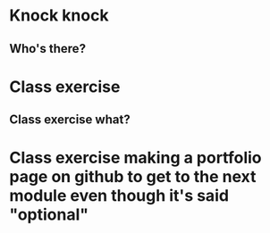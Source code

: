 # Knock knock
## Who's there?
# Class exercise
## Class exercise what?
# Class exercise making a portfolio page on github to get to the next module even though it's said "optional"
